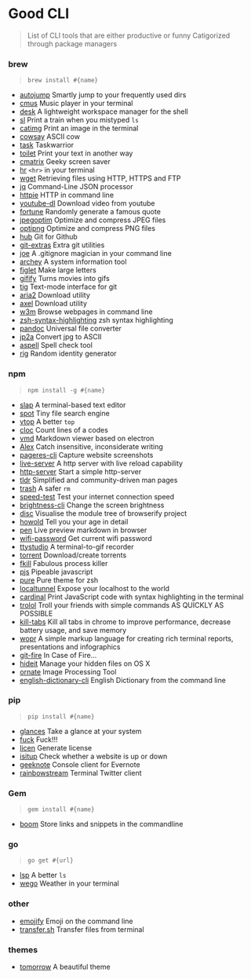 # Good CLI
> List of CLI tools that are either productive or funny
> Catigorized through package managers

### brew

> `brew install #{name}`

+ [autojump](https://github.com/wting/autojump) Smartly jump to your frequently used dirs
+ [cmus](https://github.com/cmus/cmus) Music player in your terminal
+ [desk](https://github.com/jamesob/desk) A lightweight workspace manager for the shell
+ [sl](https://github.com/mtoyoda/sl) Print a train when you mistyped `ls`
+ [catimg](https://github.com/posva/catimg) Print an image in the terminal
+ [cowsay](https://web.archive.org/web/20120225123719/http://www.nog.net/~tony/warez/cowsay.shtml) ASCII cow
+ [task](https://taskwarrior.org/) Taskwarrior
+ [toilet](http://caca.zoy.org/wiki/toilet) Print your text in another way
+ [cmatrix](http://www.asty.org/cmatrix/) Geeky screen saver
+ [hr](https://github.com/LuRsT/hr) `<hr>` in your terminal
+ [wget](https://www.gnu.org/software/wget/) Retrieving files using HTTP, HTTPS and FTP
+ [jq](http://stedolan.github.io/jq/) Command-Line JSON processor
+ [httpie](https://github.com/jkbrzt/httpie) HTTP in command line
+ [youtube-dl](https://github.com/rg3/youtube-dl) Download video from youtube
+ [fortune](http://ftp.ibiblio.org/pub/linux/games/amusements/fortune/!INDEX.html) Randomly generate a famous quote
+ [jpegoptim](https://github.com/tjko/jpegoptim) Optimize and compress JPEG files
+ [optipng](http://optipng.sourceforge.net/) Optimize and compress PNG files
+ [hub](https://hub.github.com/) Git for Github
+ [git-extras](https://github.com/tj/git-extras) Extra git utilities
+ [joe](https://github.com/karan/joe) A .gitignore magician in your command line
+ [archey](https://github.com/djmelik/archey) A system information tool
+ [figlet](http://www.figlet.org/) Make large letters
+ [gifify](https://github.com/jclem/gifify) Turns movies into gifs
+ [tig](https://github.com/jonas/tig) Text-mode interface for git
+ [aria2](http://aria2.sourceforge.net/) Download utility
+ [axel](http://axel.alioth.debian.org/) Download utility
+ [w3m](http://w3m.sourceforge.net/) Browse webpages in command line
+ [zsh-syntax-highlighting](https://github.com/zsh-users/zsh-syntax-highlighting) zsh syntax highlighting
+ [pandoc](http://pandoc.org/) Universal file converter
+ [jp2a](https://csl.name/jp2a/) Convert jpg to ASCII
+ [aspell](http://aspell.net/) Spell check tool
+ [rig](http://rig.sourceforge.net/) Random identity generator

### npm

> `npm install -g #{name}`

+ [slap](https://github.com/slap-editor/slap) A terminal-based text editor
+ [spot](https://github.com/rauchg/spot) Tiny file search engine
+ [vtop](https://github.com/MrRio/vtop) A better `top`
+ [cloc](http://cloc.sourceforge.net/) Count lines of a codes
+ [vmd](https://github.com/yoshuawuyts/vmd) Markdown viewer based on electron
+ [Alex](http://alexjs.com/) Catch insensitive, inconsiderate writing
+ [pageres-cli](https://github.com/sindresorhus/pageres-cli) Capture website screenshots
+ [live-server](https://github.com/tapio/live-server) A http server with live reload capability
+ [http-server](https://github.com/nodeapps/http-server) Start a simple http-server
+ [tldr](https://github.com/tldr-pages/tldr) Simplified and community-driven man pages
+ [trash](https://github.com/sindresorhus/trash) A safer `rm`
+ [speed-test](https://github.com/sindresorhus/speed-test) Test your internet connection speed
+ [brightness-cli](https://github.com/kevva/brightness-cli) Change the screen brightness
+ [disc](http://hughsk.io/disc) Visualise the module tree of browserify project
+ [howold](https://github.com/Voyga/howold) Tell you your age in detail
+ [pen](https://github.com/noraesae/pen) Live preview markdown in browser
+ [wifi-password](https://github.com/kevva/wifi-password) Get current wifi password
+ [ttystudio](https://github.com/chjj/ttystudio) A terminal-to-gif recorder
+ [torrent](https://github.com/maxogden/torrent) Download/create torrents
+ [fkill](https://github.com/sindresorhus/fkill-cli) Fabulous process killer
+ [pjs](https://github.com/danielstjules/pjs) Pipeable javascript
+ [pure](https://github.com/sindresorhus/pure) Pure theme for zsh
+ [localtunnel](https://github.com/localtunnel/localtunnel) Expose your localhost to the world
+ [cardinal](https://github.com/thlorenz/cardinal) Print JavaScript code with syntax highlighting in the terminal
+ [trolol](https://github.com/ukupat/trolol) Troll your friends with simple commands AS QUICKLY AS POSSIBLE
+ [kill-tabs](https://github.com/sindresorhus/kill-tabs) Kill all tabs in chrome to improve performance, decrease battery usage, and save memory
+ [wopr](https://github.com/yaronn/wopr) A simple markup language for creating rich terminal reports, presentations and infographics
+ [git-fire](https://github.com/qw3rtman/git-fire) In Case of Fire...
+ [hideit](https://github.com/Voyga/hideit) Manage your hidden files on OS X
+ [ornate](https://github.com/Voyga/ornate) Image Processing Tool
+ [english-dictionary-cli](https://github.com/joegesualdo/dictionary-cli) English Dictionary from the command line

### pip

> `pip install #{name}`

+ [glances](https://github.com/nicolargo/glances) Take a glance at your system
+ [fuck](https://github.com/nvbn/thefuck) Fuck!!!
+ [licen](https://github.com/lord63/licen) Generate license
+ [isitup](https://github.com/lord63/isitup) Check whether a website is up or down
+ [geeknote](https://github.com/VitaliyRodnenko/geeknote) Console client for Evernote
+ [rainbowstream](http://www.rainbowstream.org/) Terminal Twitter client

### Gem

> `gem install #{name}`

+ [boom](https://github.com/holman/boom) Store links and snippets in the commandline

### go

> `go get #{url}`

+ [lsp](https://github.com/dborzov/lsp) A better `ls`
+ [wego](https://github.com/schachmat/wego) Weather in your terminal

### other

+ [emojify](https://github.com/mrowa44/emojify) Emoji on the command line
+ [transfer.sh](https://transfer.sh/) Transfer files from terminal

### themes
+ [tomorrow](https://github.com/chriskempson/tomorrow-theme) A beautiful theme
